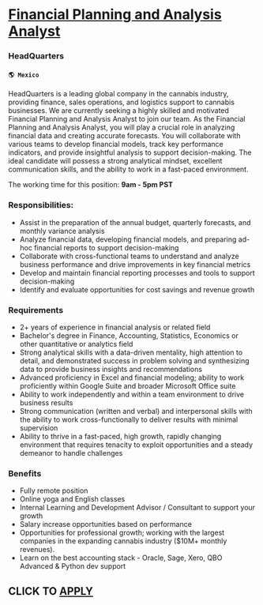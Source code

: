 # [Financial Planning and Analysis Analyst](https://www.remotewlb.com/apply/financial-planning-and-analysis-analyst-66748)  
### HeadQuarters  
#### `🌎 Mexico`  

HeadQuarters is a leading global company in the cannabis industry, providing finance, sales operations, and logistics support to cannabis businesses. We are currently seeking a highly skilled and motivated Financial Planning and Analysis Analyst to join our team. As the Financial Planning and Analysis Analyst, you will play a crucial role in analyzing financial data and creating accurate forecasts. You will collaborate with various teams to develop financial models, track key performance indicators, and provide insightful analysis to support decision-making. The ideal candidate will possess a strong analytical mindset, excellent communication skills, and the ability to work in a fast-paced environment.

The working time for this position: **9am - 5pm PST**

### Responsibilities:

  * Assist in the preparation of the annual budget, quarterly forecasts, and monthly variance analysis
  * Analyze financial data, developing financial models, and preparing ad-hoc financial reports to support decision-making
  * Collaborate with cross-functional teams to understand and analyze business performance and drive improvements in key financial metrics
  * Develop and maintain financial reporting processes and tools to support decision-making
  * Identify and evaluate opportunities for cost savings and revenue growth  

### Requirements

  * 2+ years of experience in financial analysis or related field
  * Bachelor's degree in Finance, Accounting, Statistics, Economics or other quantitative or analytics field
  * Strong analytical skills with a data-driven mentality, high attention to detail, and demonstrated success in problem solving and synthesizing data to provide business insights and recommendations
  * Advanced proficiency in Excel and financial modeling; ability to work proficiently within Google Suite and broader Microsoft Office suite
  * Ability to work independently and within a team environment to drive business results
  * Strong communication (written and verbal) and interpersonal skills with the ability to work cross-functionally to deliver results with minimal supervision
  * Ability to thrive in a fast-paced, high growth, rapidly changing environment that requires tenacity to exploit opportunities and a steady demeanor to handle challenges

### Benefits

  * Fully remote position
  * Online yoga and English classes
  * Internal Learning and Development Advisor / Consultant to support your growth
  * Salary increase opportunities based on performance
  * Opportunities for professional growth; working with the largest companies in the expanding cannabis industry ($10M+ monthly revenues).
  * Learn on the best accounting stack - Oracle, Sage, Xero, QBO Advanced & Python dev support  
  

  
## CLICK TO [APPLY](https://www.remotewlb.com/apply/financial-planning-and-analysis-analyst-66748)

